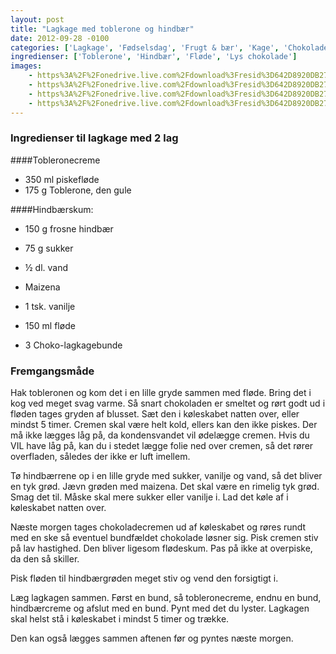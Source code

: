 ```yaml
---
layout: post
title: "Lagkage med toblerone og hindbær"
date: 2012-09-28 -0100
categories: ['Lagkage', 'Fødselsdag', 'Frugt & bær', 'Kage', 'Chokolade']
ingredienser: ['Toblerone', 'Hindbær', 'Fløde', 'Lys chokolade']
images:
    - https%3A%2F%2Fonedrive.live.com%2Fdownload%3Fresid%3D642D8920DB2784EE!125861
    - https%3A%2F%2Fonedrive.live.com%2Fdownload%3Fresid%3D642D8920DB2784EE!125860
    - https%3A%2F%2Fonedrive.live.com%2Fdownload%3Fresid%3D642D8920DB2784EE!125863
    - https%3A%2F%2Fonedrive.live.com%2Fdownload%3Fresid%3D642D8920DB2784EE!125866
---
```


### Ingredienser til lagkage med 2 lag
####Tobleronecreme
-  350 ml piskefløde
-  175 g Toblerone, den gule

####Hindbærskum:
-  150 g frosne hindbær
-  75 g sukker
-  ½ dl. vand
-  Maizena 
-  1 tsk. vanilje

-  150 ml fløde

-  3 Choko-lagkagebunde


### Fremgangsmåde
Hak tobleronen og kom  det i en lille gryde sammen med fløde. Bring det i kog ved meget svag varme. Så snart chokoladen er smeltet og rørt godt ud i fløden tages gryden af blusset. Sæt den i køleskabet natten over, eller mindst 5 timer. Cremen skal være helt kold, ellers kan den ikke piskes. Der må ikke lægges låg på, da kondensvandet vil ødelægge cremen. Hvis du VIL have låg på, kan du i stedet lægge folie ned over cremen, så det rører overfladen, således der ikke er luft imellem.

Tø hindbærrene op i en lille gryde med sukker, vanilje og vand, så det bliver en tyk grød. Jævn grøden med maizena. Det skal være en rimelig tyk grød. Smag det til. Måske skal mere sukker eller vanilje i. Lad det køle af i køleskabet natten over.

Næste morgen tages chokoladecremen ud af køleskabet og røres rundt med en ske så eventuel bundfældet chokolade løsner sig. Pisk cremen stiv på lav hastighed. Den bliver ligesom flødeskum. Pas på ikke at overpiske, da den så skiller.

Pisk fløden til hindbærgrøden meget stiv og vend den forsigtigt i.

Læg lagkagen sammen. Først en bund, så tobleronecreme, endnu en bund, hindbærcreme og afslut med en bund. Pynt med det du lyster. Lagkagen skal helst stå i køleskabet i mindst 5 timer og trække.

Den kan også lægges sammen aftenen før og pyntes næste morgen.



